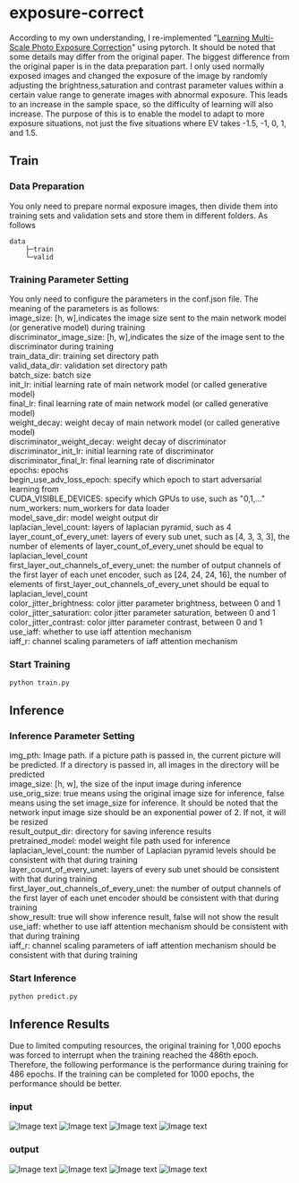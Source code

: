 # exposure-correct
According to my own understanding, I re-implemented "[Learning Multi-Scale Photo Exposure Correction](https://arxiv.org/pdf/2003.11596.pdf)" using pytorch. It should be noted that some details may differ from the original paper. The biggest difference from the original paper is in the data preparation part. I only used normally exposed images and changed the exposure of the image by randomly adjusting the brightness,saturation and contrast parameter values within a certain value range to generate images with abnormal exposure. This leads to an increase in the sample space, so the difficulty of learning will also increase. The purpose of this is to enable the model to adapt to more exposure situations, not just the five situations where EV takes -1.5, -1, 0, 1, and 1.5. 
## Train 
### Data Preparation
You only need to prepare normal exposure images, then divide them into training sets and validation sets and store them in different folders. As follows 
```
data
    ├─train
    └─valid
```
### Training Parameter Setting 
You only need to configure the parameters in the conf.json file. The meaning of the parameters is as follows:  
image_size: \[h, w\],indicates the image size sent to the main network model (or generative model) during training  
discriminator_image_size: \[h, w\],indicates the size of the image sent to the discriminator during training  
train_data_dir: training set directory path  
valid_data_dir: validation set directory path  
batch_size: batch size  
init_lr: initial learning rate of main network model (or called generative model)  
final_lr: final learning rate of main network model (or called generative model)  
weight_decay: weight decay of main network model (or called generative model)  
discriminator_weight_decay: weight decay of discriminator  
discriminator_init_lr: initial learning rate of discriminator  
discriminator_final_lr: final learning rate of discriminator  
epochs: epochs  
begin_use_adv_loss_epoch: specify which epoch to start adversarial learning from  
CUDA_VISIBLE_DEVICES: specify which GPUs to use, such as "0,1,..."  
num_workers: num_workers for data loader  
model_save_dir: model weight output dir  
laplacian_level_count: layers of laplacian pyramid, such as 4  
layer_count_of_every_unet: layers of every sub unet, such as \[4, 3, 3, 3\], the number of elements of layer_count_of_every_unet should be equal to laplacian_level_count  
first_layer_out_channels_of_every_unet: the number of output channels of the first layer of each unet encoder, such as \[24, 24, 24, 16\], the number of elements of first_layer_out_channels_of_every_unet should be equal to laplacian_level_count  
color_jitter_brightness: color jitter parameter brightness, between 0 and 1  
color_jitter_saturation: color jitter parameter saturation, between 0 and 1  
color_jitter_contrast: color jitter parameter contrast, between 0 and 1  
use_iaff: whether to use iaff attention mechanism  
iaff_r: channel scaling parameters of iaff attention mechanism
### Start Training 
```
python train.py
```
## Inference 
### Inference Parameter Setting 
img_pth: Image path. if a picture path is passed in, the current picture will be predicted. If a directory is passed in, all images in the directory will be predicted  
image_size: \[h, w\], the size of the input image during inference  
use_orig_size: true means using the original image size for inference, false means using the set image_size for inference. It should be noted that the network input image size should be an exponential power of 2. If not, it will be resized  
result_output_dir: directory for saving inference results  
pretrained_model: model weight file path used for inference  
laplacian_level_count: the number of Laplacian pyramid levels should be consistent with that during training  
layer_count_of_every_unet: layers of every sub unet should be consistent with that during training  
first_layer_out_channels_of_every_unet: the number of output channels of the first layer of each unet encoder should be consistent with that during training  
show_result: true will show inference result, false will not show the result  
use_iaff: whether to use iaff attention mechanism should be consistent with that during training  
iaff_r: channel scaling parameters of iaff attention mechanism should be consistent with that during training  
### Start Inference 
```
python predict.py
```
## Inference Results
Due to limited computing resources, the original training for 1,000 epochs was forced to interrupt when the training reached the 486th epoch. Therefore, the following performance is the performance during training for 486 epochs. If the training can be completed for 1000 epochs, the performance should be better. 
### input
![Image text](https://github.com/1991yuyang/exposure-correct/blob/main/test/a0024-_DSC8932_0.JPG)
![Image text](https://github.com/1991yuyang/exposure-correct/blob/main/test/a0145-DSC_0009-1_P1.5.JPG)
![Image text](https://github.com/1991yuyang/exposure-correct/blob/main/test/a0113-IMG_1129_N1.5.JPG)
![Image text](https://github.com/1991yuyang/exposure-correct/blob/main/test/a0125-kme_314_N1.5.JPG)
### output
![Image text](https://github.com/1991yuyang/exposure-correct/blob/main/results/a0024-_DSC8932_0.png)
![Image text](https://github.com/1991yuyang/exposure-correct/blob/main/results/a0145-DSC_0009-1_P1.5.png)
![Image text](https://github.com/1991yuyang/exposure-correct/blob/main/results/a0113-IMG_1129_N1.5.png)
![Image text](https://github.com/1991yuyang/exposure-correct/blob/main/results/a0125-kme_314_N1.5.png)
